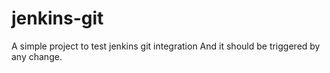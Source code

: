 # jenkins-git

A simple project to test jenkins git integration
And it should be triggered by any change.
